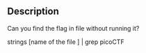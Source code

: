 ## Description
Can you find the flag in file without running it?

strings [name of the file ]  | grep picoCTF